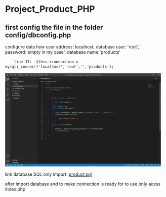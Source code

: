 # Project_Product_PHP

## first config the file in the folder config/dbconfig.php

configure data how user address: localhost, database user: 'root', password:'empty in my case', database name:'products'

```
    line 17:  $this->connection = mysqli_connect('localhost','root','','products');
```

![user](screenshots/screenshots.jpeg)


link database SQL only import: [product.sql](product.sql)

after import database and to make connection is ready for to use only acess index.php
